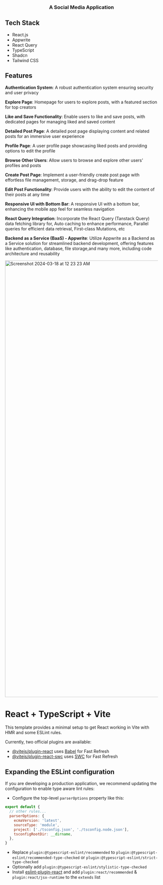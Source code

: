 <div align="center">
<h3 align="center">A Social Media Application</h3>
</div>

## <a name="tech-stack"> Tech Stack</a>

- React.js
- Appwrite
- React Query
- TypeScript
- Shadcn
- Tailwind CSS

## <a name="features"> Features</a>

**Authentication System**: A robust authentication system ensuring security and user privacy

**Explore Page**: Homepage for users to explore posts, with a featured section for top creators

**Like and Save Functionality**: Enable users to like and save posts, with dedicated pages for managing liked and saved content

**Detailed Post Page**: A detailed post page displaying content and related posts for an immersive user experience

**Profile Page**: A user profile page showcasing liked posts and providing options to edit the profile

**Browse Other Users**: Allow users to browse and explore other users' profiles and posts

**Create Post Page**: Implement a user-friendly create post page with effortless file management, storage, and drag-drop feature

**Edit Post Functionality**: Provide users with the ability to edit the content of their posts at any time

**Responsive UI with Bottom Bar**: A responsive UI with a bottom bar, enhancing the mobile app feel for seamless navigation

**React Query Integration**: Incorporate the React Query (Tanstack Query) data fetching library for, Auto caching to enhance performance, Parallel queries for efficient data retrieval, First-class Mutations, etc

**Backend as a Service (BaaS) - Appwrite**: Utilize Appwrite as a Backend as a Service solution for streamlined backend development, offering features like authentication, database, file storage,and many more, including code architecture and reusability 

<img width="1440" alt="Screenshot 2024-03-18 at 12 23 23 AM" src="https://github.com/AgarwalAryan/Social_Media_App/assets/161757715/b39c232d-59f1-4184-900d-8d1f96419d3b">



# React + TypeScript + Vite

This template provides a minimal setup to get React working in Vite with HMR and some ESLint rules.

Currently, two official plugins are available:

- [@vitejs/plugin-react](https://github.com/vitejs/vite-plugin-react/blob/main/packages/plugin-react/README.md) uses [Babel](https://babeljs.io/) for Fast Refresh
- [@vitejs/plugin-react-swc](https://github.com/vitejs/vite-plugin-react-swc) uses [SWC](https://swc.rs/) for Fast Refresh

## Expanding the ESLint configuration

If you are developing a production application, we recommend updating the configuration to enable type aware lint rules:

- Configure the top-level `parserOptions` property like this:

```js
export default {
  // other rules...
  parserOptions: {
    ecmaVersion: 'latest',
    sourceType: 'module',
    project: ['./tsconfig.json', './tsconfig.node.json'],
    tsconfigRootDir: __dirname,
  },
}
```

- Replace `plugin:@typescript-eslint/recommended` to `plugin:@typescript-eslint/recommended-type-checked` or `plugin:@typescript-eslint/strict-type-checked`
- Optionally add `plugin:@typescript-eslint/stylistic-type-checked`
- Install [eslint-plugin-react](https://github.com/jsx-eslint/eslint-plugin-react) and add `plugin:react/recommended` & `plugin:react/jsx-runtime` to the `extends` list
